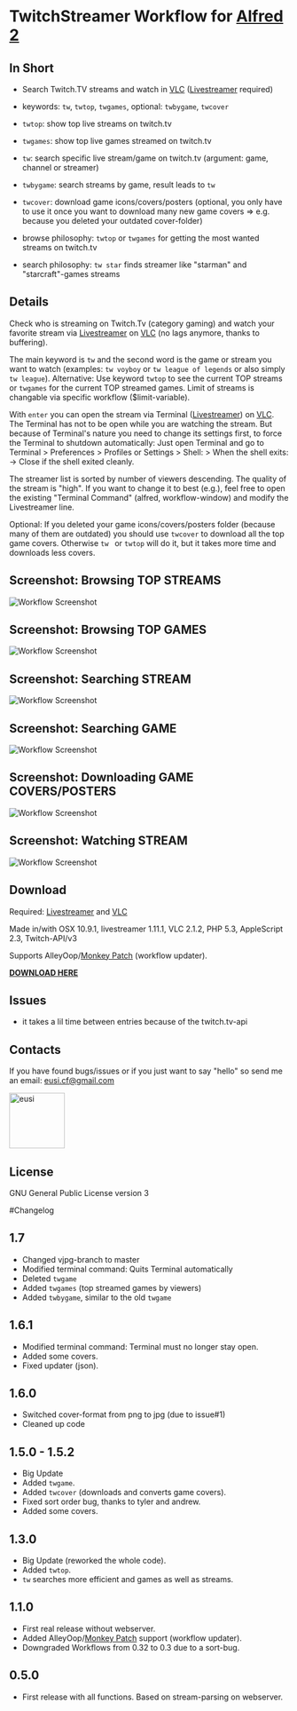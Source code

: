 TwitchStreamer Workflow for [Alfred 2](http://www.alfredapp.com)
==============================

## In Short
* Search Twitch.TV streams and watch in [VLC](http://www.videolan.org/vlc/index.html) ([Livestreamer](https://github.com/chrippa/livestreamer) required)

* keywords: `tw`, `twtop`, `twgames`, optional: `twbygame`, `twcover`

* `twtop`: show top live streams on twitch.tv

* `twgames`: show top live games streamed on twitch.tv

* `tw`: search specific live stream/game on twitch.tv (argument: game, channel or streamer)

* `twbygame`: search streams by game, result leads to `tw `

* `twcover`: download game icons/covers/posters (optional, you only have to use it once you want to download many new game covers => e.g. because you deleted your outdated cover-folder)

* browse philosophy: `twtop` or `twgames` for getting the most wanted streams on twitch.tv

* search philosophy: `tw star` finds streamer like "starman" and "starcraft"-games streams


## Details

Check who is streaming on Twitch.Tv (category gaming) and watch your favorite stream via [Livestreamer](https://github.com/chrippa/livestreamer) on [VLC](http://www.videolan.org/vlc/index.html) (no lags anymore, thanks to buffering).

The main keyword is `tw` and the second word is the game or stream you want to watch (examples: `tw voyboy` or `tw league of legends` or also simply `tw league`). Alternative: Use keyword `twtop` to see the current TOP streams or `twgames` for the current TOP streamed games. Limit of streams is changable via specific workflow ($limit-variable).

With `enter` you can open the stream via Terminal ([Livestreamer](https://github.com/chrippa/livestreamer)) on [VLC](http://www.videolan.org/vlc/index.html). The Terminal has not to be open while you are watching the stream. But because of Terminal's nature you need to change its settings first, to force the Terminal to shutdown automatically: Just open Terminal and go to Terminal > Preferences > Profiles or Settings > Shell: > When the shell exits: -> Close if the shell exited cleanly.

The streamer list is sorted by number of viewers descending. The quality of the stream is "high". If you want to change it to best (e.g.), feel free to open the existing "Terminal Command" (alfred, workflow-window) and modify the Livestreamer line.

Optional: If you deleted your game icons/covers/posters folder (because many of them are outdated) you should use `twcover` to download all the top game covers. Otherwise `tw ` or `twtop` will do it, but it takes more time and downloads less covers. 


## Screenshot: Browsing TOP STREAMS
![Workflow Screenshot](https://raw.githubusercontent.com/eusi/alfred2-twitch-streamer/master/screenshots/workflow1.jpg)

## Screenshot: Browsing TOP GAMES
![Workflow Screenshot](https://raw.githubusercontent.com/eusi/alfred2-twitch-streamer/master/screenshots/workflow4.jpg)

## Screenshot: Searching STREAM
![Workflow Screenshot](https://raw.githubusercontent.com/eusi/alfred2-twitch-streamer/master/screenshots/workflow3.jpg)

## Screenshot: Searching GAME
![Workflow Screenshot](https://raw.githubusercontent.com/eusi/alfred2-twitch-streamer/master/screenshots/workflow2.jpg)

## Screenshot: Downloading GAME COVERS/POSTERS
![Workflow Screenshot](https://raw.githubusercontent.com/eusi/alfred2-twitch-streamer/master/screenshots/workflow5.png)

## Screenshot: Watching STREAM
![Workflow Screenshot](https://raw.githubusercontent.com/eusi/alfred2-twitch-streamer/master/screenshots/workflow6.jpg)


## Download

Required: [Livestreamer](https://github.com/chrippa/livestreamer) and [VLC](http://www.videolan.org/vlc/index.html)

Made in/with OSX 10.9.1, livestreamer 1.11.1, VLC 2.1.2, PHP 5.3, AppleScript 2.3, Twitch-API/v3

Supports AlleyOop/[Monkey Patch](http://www.alfredforum.com/topic/2218-monkey-patch-update-alfred-workflows-via-alleyoop/) (workflow updater).

**[DOWNLOAD HERE](https://raw.githubusercontent.com/eusi/alfred2-twitch-streamer/master/workflow/TwitchStreamer.alfredworkflow)**

## Issues

* it takes a lil time between entries because of the twitch.tv-api


## Contacts

If you have found bugs/issues or if you just want to say "hello" so send me an email: eusi.cf@gmail.com

<a href="https://github.com/eusi"><img src="https://2.gravatar.com/avatar/d954b2ec10b10436505ae62fe972df97?d=https%3A%2F%2Fidenticons.github.com%2Fe098fc2b57681a6f25ba17badf99aa6f.png&r=x&s=440" alt="eusi" title="eusi" width="100" height="100"></a>


## License

GNU General Public License version 3



#Changelog

## 1.7

* Changed vjpg-branch to master
* Modified terminal command: Quits Terminal automatically 
* Deleted `twgame`
* Added `twgames` (top streamed games by viewers)
* Added `twbygame`, similar to the old `twgame`

## 1.6.1

* Modified terminal command: Terminal must no longer stay open.
* Added some covers.
* Fixed updater (json).

## 1.6.0

* Switched cover-format from png to jpg (due to issue#1)
* Cleaned up code

## 1.5.0 - 1.5.2

* Big Update
* Added `twgame`.
* Added `twcover` (downloads and converts game covers).
* Fixed sort order bug, thanks to tyler and andrew.
* Added some covers.

## 1.3.0

* Big Update (reworked the whole code).
* Added `twtop`.
* `tw` searches more efficient and games as well as streams.

## 1.1.0

* First real release without webserver.
* Added AlleyOop/[Monkey Patch](http://www.alfredforum.com/topic/2218-monkey-patch-update-alfred-workflows-via-alleyoop/) support (workflow updater).
* Downgraded Workflows from 0.32 to 0.3 due to a sort-bug.

## 0.5.0

* First release with all functions. Based on stream-parsing on webserver.
